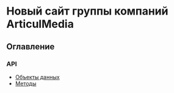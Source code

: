 # Новый сайт группы компаний ArticulMedia

## Оглавление

### API
+   [Объекты данных](local/docs/api/objects.md)
+   [Методы](local/docs/api/methods.md)
